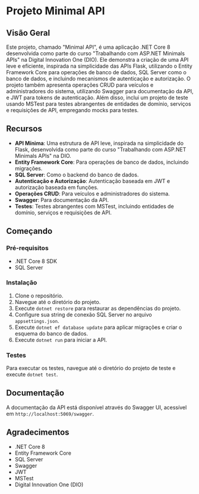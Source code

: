 # Projeto Minimal API

## Visão Geral

Este projeto, chamado "Minimal API", é uma aplicação .NET Core 8 desenvolvida como parte do curso "Trabalhando com ASP.NET Minimals APIs" na Digital Innovation One (DIO). Ele demonstra a criação de uma API leve e eficiente, inspirada na simplicidade das APIs Flask, utilizando o Entity Framework Core para operações de banco de dados, SQL Server como o banco de dados, e incluindo mecanismos de autenticação e autorização. O projeto também apresenta operações CRUD para veículos e administradores do sistema, utilizando Swagger para documentação da API, e JWT para tokens de autenticação. Além disso, inclui um projeto de teste usando MSTest para testes abrangentes de entidades de domínio, serviços e requisições de API, empregando mocks para testes.

## Recursos

- **API Mínima**: Uma estrutura de API leve, inspirada na simplicidade do Flask, desenvolvida como parte do curso "Trabalhando com ASP.NET Minimals APIs" na DIO.
- **Entity Framework Core**: Para operações de banco de dados, incluindo migrações.
- **SQL Server**: Como o backend do banco de dados.
- **Autenticação e Autorização**: Autenticação baseada em JWT e autorização baseada em funções.
- **Operações CRUD**: Para veículos e administradores do sistema.
- **Swagger**: Para documentação da API.
- **Testes**: Testes abrangentes com MSTest, incluindo entidades de domínio, serviços e requisições de API.

## Começando

### Pré-requisitos

- .NET Core 8 SDK
- SQL Server

### Instalação

1. Clone o repositório.
2. Navegue até o diretório do projeto.
3. Execute `dotnet restore` para restaurar as dependências do projeto.
4. Configure sua string de conexão SQL Server no arquivo `appsettings.json`.
5. Execute `dotnet ef database update` para aplicar migrações e criar o esquema do banco de dados.
6. Execute `dotnet run` para iniciar a API.

### Testes

Para executar os testes, navegue até o diretório do projeto de teste e execute `dotnet test`.

## Documentação

A documentação da API está disponível através do Swagger UI, acessível em `http://localhost:5069/swagger`.


## Agradecimentos

- .NET Core 8
- Entity Framework Core
- SQL Server
- Swagger
- JWT
- MSTest
- Digital Innovation One (DIO)